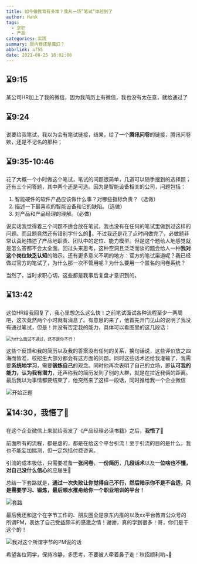 ```yaml
---
title: 如今做教育有多难？我从一场”笔试“体验到了
author: Hank
tags:
  - 求职
  - 产品
categories: 实践
summary: 是内卷还是魔幻？
abbrlink: af55
date: 2021-08-25 16:02:08
---
```




## ⌛9:15

某公司HR加上了我的微信，因为我简历上有微信，我也没有太在意，就给通过了

## ⌛9:24

说要给我笔试，我以为会有笔试链接，结果，给了一个**腾讯问卷**的链接，腾讯问卷欸，还是不记名的那种；

## ⌛9:35-10:46

花了大概一个小时做这个笔试，笔试的问题很简单，几道可以随手搜到的选择题；还有三个问答题，其中两个还是可选。因为是智能设备相关的公司，问题包括：

1. 智能硬件的软件产品应该做什么事？对哪些指标负责？（选做）
2. 描述一下最喜欢的智能设备和它的缺陷。（选做）
3. 对产品和产品经理的理解。（必做）

说实话我觉得着三个问题不适合放在笔试，我也没有在任何的笔试里做到过这样的问题。而且题竟然还有错别字什么的🥲。不过我还是花了点时间做完了，必做题非常认真地描述了产品地职责、团队中的定位、能力模型。但是这个题给人地感觉就是怎么答都不会太全面。回过头来思考，这种空洞且泛泛而谈的题会给人一种**我对这个岗位缺乏认知**的暗示。还有更多意义不明的地方：官方的笔试渠道呢？我已经做过官方的笔试了，为什么那一次不管用呢？为什么要用一个匿名的问卷系统？

当然了，当时求职心切，这些都是我事后复盘才意识到的。

## ⌛13:42

这位HR给我回复了，我心里想怎么这么快！之前笔试面试各种流程至少一两周吧，这次竟然两个小时就有消息了。有意思的来了，他首先开门见山的说明了我没有通过笔试，但是！并没有否定我的能力，具体可以看图里的这几段话：

<img src="/Users/sandship/Desktop/笔试/20210825163026.png" alt="为什么面试不通过，还不是你不行！" style="zoom: 80%;" />

这些个反馈和我的简历以及我的答案没有任何的关系，换句话说，这些评价放之四海而皆准，校招生大部分都会有这方面的问题。同时这些话术还给我灌输了，我需要**系统地学习**，需要**锻炼自己**的观念。同时他再次表明了自己的立场，即**认可我的能力，认为我有潜力**，还声称我的简历发到了别的大群，就是在拉近我俩的距离。最后我以为事情都要结束了，他突然来了这样一段话，同时推给我一个企业微信 

![开始正题](/Users/sandship/Desktop/笔试/20210825152433.png)

## ⌛14:30，我悟了👏

在这个企业微信上来就给我发了《产品经理必读书籍》之后，**我悟了👏**

前面所有的流程，都是虚的，都是在给这个平台引流！至于引流的目的是什么，我也不能妄加揣测，但一定包括付费咨询。

引流的成本极低，只需要准备**一张问卷**，**一份简历**，**几段话术**以及**一位啥也不懂，对自己没什么信心**的应届生🌝

总结一下套路就是，**通过一次失败让你觉得自己不行，然后暗示你不是不合适，只是需要学习、锻炼，最后顺水推舟给你一个职业培训的平台！**

![套路](/Users/sandship/Desktop/笔试/20210825163112.png)

最后我还和这个在字节工作的、朋友圈全是京东内推的以及xx平台教育公众号的所谓PM，表达了自己受益颇丰的感激之情！谢谢，真的学到很多！哥，你们是干这个的！

![我对这个所谓字节的PM说的话](/Users/sandship/Desktop/笔试/20210825162553.png)

希望各位同学，保持冷静，多思考，不要被人牵着鼻子走！秋招顺利哟~🥰


